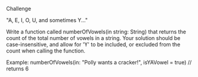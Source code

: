 Challenge

"A, E, I, O, U, and sometimes Y..."

Write a function called numberOfVowels(in string: String) that returns the count of the total number of vowels in a string. Your solution should be case-insensitive, and allow for 'Y' to be included, or excluded from the count when calling the function.

Example: numberOfVowels(in: "Polly wants a cracker!", isYAVowel = true) // returns 6
